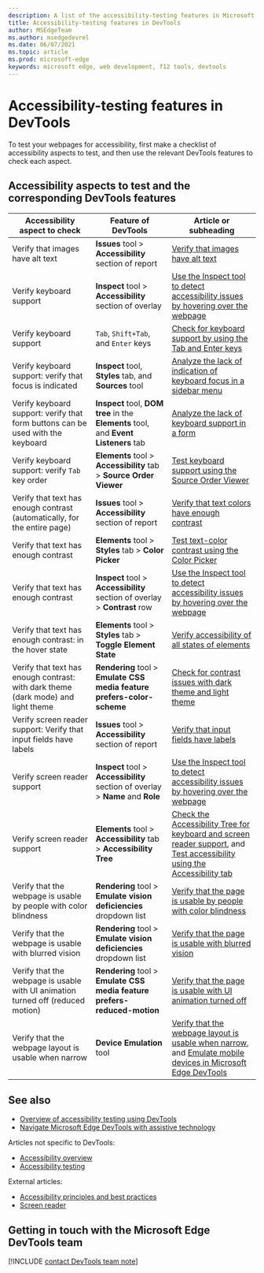 ```yaml
---
description: A list of the accessibility-testing features in Microsoft Edge DevTools.
title: Accessibility-testing features in DevTools
author: MSEdgeTeam
ms.author: msedgedevrel
ms.date: 06/07/2021
ms.topic: article
ms.prod: microsoft-edge
keywords: microsoft edge, web development, f12 tools, devtools
---
```

# Accessibility-testing features in DevTools

To test your webpages for accessibility, first make a checklist of accessibility aspects to test, and then use the relevant DevTools features to check each aspect.


<!-- ====================================================================== -->
## Accessibility aspects to test and the corresponding DevTools features

| Accessibility aspect to check | Feature of DevTools | Article or subheading |
|---|---|---|
| Verify that images have alt text | **Issues** tool > **Accessibility** section of report | [Verify that images have alt text](test-issues-tool.md#verify-that-images-have-alt-text) |
| Verify keyboard support | **Inspect** tool > **Accessibility** section of overlay | [Use the Inspect tool to detect accessibility issues by hovering over the webpage](test-inspect-tool.md) |
| Verify keyboard support | `Tab`, `Shift+Tab`, and `Enter` keys | [Check for keyboard support by using the Tab and Enter keys](test-tab-enter-keys.md) |
| Verify keyboard support: verify that focus is indicated | **Inspect** tool, **Styles** tab, and **Sources** tool | [Analyze the lack of indication of keyboard focus in a sidebar menu](test-analyze-no-focus-indicator.md) |
| Verify keyboard support: verify that form buttons can be used with the keyboard | **Inspect** tool, **DOM tree** in the **Elements** tool, and **Event Listeners** tab | [Analyze the lack of keyboard support in a form](test-analyze-no-keyboard-support.md) |
| Verify keyboard support: verify `Tab` key order | **Elements** tool > **Accessibility** tab > **Source Order Viewer** | [Test keyboard support using the Source Order Viewer](test-tab-key-source-order-viewer.md) |
| Verify that text has enough contrast (automatically, for the entire page) | **Issues** tool > **Accessibility** section of report | [Verify that text colors have enough contrast](test-issues-tool.md#verify-that-text-colors-have-enough-contrast) |
| Verify that text has enough contrast | **Elements** tool > **Styles** tab > **Color Picker** | [Test text-color contrast using the Color Picker](color-picker.md) |
| Verify that text has enough contrast | **Inspect** tool > **Accessibility** section of overlay > **Contrast** row | [Use the Inspect tool to detect accessibility issues by hovering over the webpage](test-inspect-tool.md) |
| Verify that text has enough contrast: in the hover state | **Elements** tool > **Styles** tab > **Toggle Element State** | [Verify accessibility of all states of elements](test-inspect-states.md) |
| Verify that text has enough contrast: with dark theme (dark mode) and light theme | **Rendering** tool > **Emulate CSS media feature prefers-color-scheme** | [Check for contrast issues with dark theme and light theme](test-dark-mode.md) |
| Verify screen reader support: Verify that input fields have labels | **Issues** tool > **Accessibility** section of report | [Verify that input fields have labels](test-issues-tool.md#verify-that-input-fields-have-labels) |
| Verify screen reader support | **Inspect** tool > **Accessibility** section of overlay > **Name** and **Role** | [Use the Inspect tool to detect accessibility issues by hovering over the webpage](test-inspect-tool.md) |
| Verify screen reader support | **Elements** tool > **Accessibility** tab > **Accessibility Tree** | [Check the Accessibility Tree for keyboard and screen reader support](test-accessibility-tree.md), and [Test accessibility using the Accessibility tab](accessibility-tab.md) |
| Verify that the webpage is usable by people with color blindness | **Rendering** tool > **Emulate vision deficiencies** dropdown list | [Verify that the page is usable by people with color blindness](test-color-blindness.md) |
| Verify that the webpage is usable with blurred vision | **Rendering** tool > **Emulate vision deficiencies** dropdown list | [Verify that the page is usable with blurred vision](test-blurred-vision.md) |
| Verify that the webpage is usable with UI animation turned off (reduced motion) | **Rendering** tool > **Emulate CSS media feature prefers-reduced-motion** | [Verify that the page is usable with UI animation turned off](test-reduced-ui-motion.md) |
| Verify that the webpage layout is usable when narrow | **Device Emulation** tool | [Verify that the webpage layout is usable when narrow](accessibility-testing-in-devtools.md#verify-that-the-webpage-layout-is-usable-when-narrow), and [Emulate mobile devices in Microsoft Edge DevTools](../device-mode/index.md) |


<!-- ====================================================================== -->
## See also

*   [Overview of accessibility testing using DevTools][DevtoolsAccessibilityAccessibilitytestingindevtools]
*   [Navigate Microsoft Edge DevTools with assistive technology][DevtoolsAccessibilityNavigation]

Articles not specific to DevTools:
*   [Accessibility overview][DevtoolsAccessibilityOverview]
*   [Accessibility testing][DevtoolsAccessibilityTest]

External articles:
*   [Accessibility principles and best practices][MDNAccessibility]
*   [Screen reader][MDNScreenReader]


## Getting in touch with the Microsoft Edge DevTools team  

[!INCLUDE [contact DevTools team note](../includes/contact-devtools-team-note.md)]  


<!-- links -->  
[DevtoolsAccessibilityOverview]: ../../accessibility/index.md "Accessibility overview | Microsoft Docs"
[DevtoolsAccessibilityTest]: ../../accessibility/test.md "Accessibility testing | Microsoft Docs"
[DevtoolsAccessibilityAccessibilitytestingindevtools]: accessibility-testing-in-devtools.md "Overview of accessibility testing using DevTools | Microsoft Docs"
[DevtoolsAccessibilityNavigation]: ./navigation.md "Navigate Microsoft Edge DevTools with assistive technology | Microsoft Docs"  
<!-- external -->
[MDNAccessibility]: https://developer.mozilla.org/docs/Web/Accessibility "Accessibility | MDN"  
[MDNScreenReader]: https://developer.mozilla.org/docs/Glossary/Screen_reader "Screen reader | MDN"  
